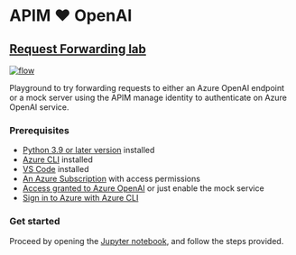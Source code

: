 # APIM ❤️ OpenAI

## [Request Forwarding lab](request-forwarding.ipynb)

[![flow](../../images/request-forwarding.gif)](request-forwarding.ipynb)

Playground to try forwarding requests to either an Azure OpenAI endpoint or a mock server using the APIM manage identity to authenticate on Azure OpenAI service.

### Prerequisites

- [Python 3.9 or later version](https://www.python.org/) installed
- [Azure CLI](https://learn.microsoft.com/cli/azure/install-azure-cli) installed
- [VS Code](https://code.visualstudio.com/) installed
- [An Azure Subscription](https://azure.microsoft.com/free/) with access permissions
- [Access granted to Azure OpenAI](https://aka.ms/oai/access) or just enable the mock service
- [Sign in to Azure with Azure CLI](https://learn.microsoft.com/cli/azure/authenticate-azure-cli-interactively)

### Get started

Proceed by opening the [Jupyter notebook](request-forwarding.ipynb), and follow the steps provided.
